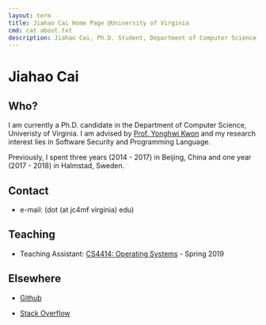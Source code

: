 ```yaml
---
layout: term
title: Jiahao Cai Home Page @University of Virginia
cmd: cat about.txt
description: Jiahao Cai, Ph.D. Student, Department of Computer Science, University of Virginia.
---
```


# Jiahao Cai

## Who?

I am currently a Ph.D. candidate in the Department of Computer Science, Univeristy of Virginia. I am advised by [Prof. Yonghwi Kwon](https://yonghwi-kwon.github.io) and my research interest lies in Software Security and Programming Language. 

Previously, I spent three years (2014 - 2017) in Beijing, China and one year (2017 - 2018) in Halmstad, Sweden.

## Contact
+ e-mail: (dot (at jc4mf virginia) edu)

## Teaching
+ Teaching Assistant: [CS4414: Operating Systems](https://www.cs.virginia.edu/~cr4bd/4414/S2019/) - Spring 2019

## Elsewhere
+ <a class = "dir" href="https://github.com/jiahao42">Github</a>
<!-- + <a class = "dir" href="https://twitter.com/caterpillarous">Twitter</a> -->
+ <a class = "dir" href="https://stackoverflow.com/users/story/5685664">Stack Overflow</a>


